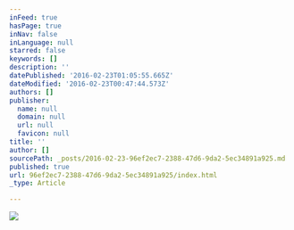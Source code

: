 ```yaml
---
inFeed: true
hasPage: true
inNav: false
inLanguage: null
starred: false
keywords: []
description: ''
datePublished: '2016-02-23T01:05:55.665Z'
dateModified: '2016-02-23T00:47:44.573Z'
authors: []
publisher:
  name: null
  domain: null
  url: null
  favicon: null
title: ''
author: []
sourcePath: _posts/2016-02-23-96ef2ec7-2388-47d6-9da2-5ec34891a925.md
published: true
url: 96ef2ec7-2388-47d6-9da2-5ec34891a925/index.html
_type: Article

---
```

![](https://the-grid-user-content.s3-us-west-2.amazonaws.com/a96883e6-2267-4e64-a866-3df6f34edb8e.jpg)